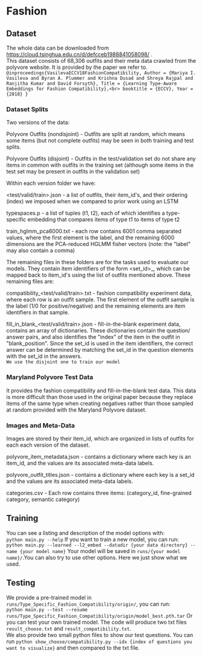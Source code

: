 # Fashion
## Dataset
The whole data can be downloaded from https://cloud.tsinghua.edu.cn/d/defcceb1988841058098/ . <br>
This dataset consists of 68,306 outfits and their meta data crawled from the polyvore website. It is provided by the paper we refer to.<br>
`@inproceedings{VasilevaECCV18FashionCompatibility,
  Author = {Mariya I. Vasileva and Byran A. Plummer and Krishna Dusad and Shreya Rajpal and Ranjitha Kumar and David Forsyth},
  Title = {Learning Type-Aware Embeddings for Fashion Compatibility},<br>
  booktitle = {ECCV},
  Year = {2018}
}`
### Dataset Splits
Two versions of the data:

Polyvore Outfits (nondisjoint) - Outfits are split at random, which means some
items (but not complete outfits) may be seen in both training and test splits.

Polyvore Outfits (disjoint) - Outfits in the test/validation set do not share
any items in common with outfits in the training set (although some items in
the test set may be present in outfits in the validation set)

Within each version folder we have:

<test/valid/train>.json - a list of outfits, their item_id's, and their
ordering (index) we imposed when we compared to prior work using an LSTM

typespaces.p - a list of tuples (t1, t2), each of which identifies a type-
specific embedding that compares items of type t1 to items of type t2

train_hglmm_pca6000.txt - each row contains 6001 comma separated values, where
the first element is the label, and the remaining 6000 dimensions are the
PCA-reduced HGLMM fisher vectors (note: the "label" may also contain a comma)

The remaining files in these folders are for the tasks used to evaluate our
models. They contain item identifiers of the form <set_id>_<index>, which can
be mapped back to item_id's using the list of outfits mentioned above.  These
remaining files are:

compatibility_<test/valid/train>.txt - fashion compatibility experiment data,
where each row is an outfit sample. The first element of the outfit sample is
the label (1/0 for positive/negative) and the remaining elements are item
identifiers in that sample.

fill_in_blank_<test/valid/train>.json - fill-in-the-blank experiment data,
contains an array of dictionaries.  These dictionaries contain the question/
answer pairs, and also identifies the "index" of the item in the outfit in
"blank_position".  Since the set_id is used in the item identifiers, the
correct answer can be determined by matching the set_id in the question
elements with the set_id in the answers.<br>
`We use the disjoint one to train our model`

### Maryland Polyvore Test Data

It provides the fashion compatibility and fill-in-the-blank test data.
This data is more difficult than those used in the original paper
because they replace items of the same type when creating negatives rather than
those sampled at random provided with the Maryland Polyvore dataset. 


### Images and Meta-Data

Images are stored by their item_id, which are organized in lists of outfits for
each each version of the dataset.

polyvore_item_metadata.json - contains a dictionary where each key is an
item_id, and the values are its associated meta-data labels.

polyvore_outfit_titles.json - contains a dictionary where each key is a set_id
and the values are its associated meta-data labels.

categories.csv - Each row contains three items: (category_id, fine-grained
category, semantic category)

## Training
You can see a listing and description of the model options with:<br>
`python main.py --help`
If you want to train a new model, you can run:<br>
`python main.py --learned --l2_embed --datadir {your data directory} --name {your model name}`
Your model will be saved in `runs/{your model name}/`.You can also try to use other options. Here we just show what we used.<br>

## Testing
We provide a pre-trained model in `runs/Type_Specific_Fashion_Compatibility/origin/`, you can run:<br>
`python main.py --test --resume runs/Type_Specific_Fashion_Compatibility/origin/model_best.pth.tar`
Or you can test your own trained model. The code will produce two txt files `result_choose.txt` and `result_compatibility.txt`.<br>
We also provide two small python files to show our test questions. You can run `python show_choose/compatibility.py --idx {index of questions you want to visualize}` and then compared to the txt file.
